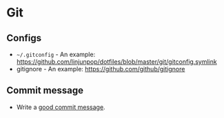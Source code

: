 # Git

## Configs

* `~/.gitconfig` - An example: https://github.com/linjunpop/dotfiles/blob/master/git/gitconfig.symlink
* gitignore - An example: https://github.com/github/gitignore

## Commit message

* Write a [good commit message](http://goo.gl/w11us).

